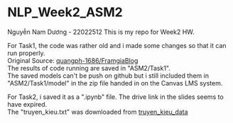 # NLP_Week2_ASM2
Nguyễn Nam Dương - 22022512
This is my repo for Week2 HW.

For Task1, the code was rather old and i made some changes so that it can run properly. \
Original Source: [quangph-1686/FramgiaBlog](https://github.com/quangph-1686/FramgiaBlog/tree/master/Blog01_Word_embedding) \
The results of code running are saved in "ASM2/Task1". \
The saved models can't be push on github but i still included them in "ASM2/Task1/model" in the zip file handed in on the Canvas LMS system.

For Task2, i saved it as a ".ipynb" file. The drive link in the slides seems to have expired. \
The "truyen_kieu.txt" was downloaded from [truyen_kieu_data](https://github.com/duyet/truyenkieu-word2vec/blob/master/truyen_kieu_data.txt)
